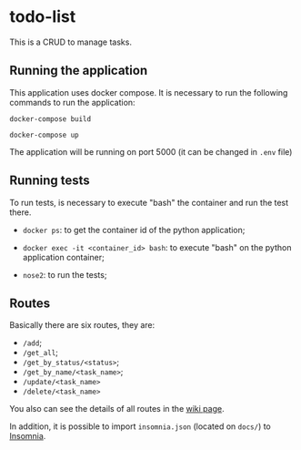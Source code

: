 # todo-list
This is a CRUD to manage tasks.

## Running the application
This application uses docker compose. It is necessary to run the following commands to run the application:

`docker-compose build`

`docker-compose up`

The application will be running on port 5000 (it can be changed in `.env` file)

## Running tests
To run tests, is necessary to execute "bash" the container and run the test there.

- `docker ps`: to get the container id of the python application;

- `docker exec -it <container_id> bash`: to execute "bash" on the python application container;

- `nose2`: to run the tests;

## Routes
Basically there are six routes, they are:
- `/add`;
- `/get_all`;
- `/get_by_status/<status>`;
- `/get_by_name/<task_name>`;
- `/update/<task_name>`
- `/delete/<task_name>`

You also can see the details of all routes in the [wiki page](https://github.com/lgigek/todo_list_python/wiki/Route-details).

In addition, it is possible to import `insomnia.json` (located on `docs/`) to [Insomnia](https://insomnia.rest/).